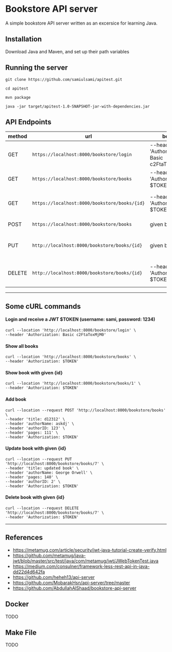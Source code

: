 # Bookstore API server

A simple bookstore API server written as an excersice for learning Java.

## Installation

Download Java and Maven, and set up their path variables

## Running the server

`git clone https://github.com/samiulsami/apitest.git`

`cd apitest`

`mvn package`

`java -jar target/apitest-1.0-SNAPSHOT-jar-with-dependencies.jar`


## API Endpoints

|method|url|body|actions|
|---|---|---|---|
|GET|`https://localhost:8000/bookstore/login`|--header 'Authorization: Basic c2FtaToxMjM0'|returns a JWT token $TOKEN|
|GET|`https://localhost:8000/bookstore/books`|--header 'Authorization: $TOKEN'|returns all books|
|GET|`https://localhost:8000/bookstore/books/{id}`|--header 'Authorization: $TOKEN'|returns book with given id|
|POST|`https://localhost:8000/bookstore/books`|  given below| adds a book|
|PUT|`http://localhost:8000/bookstore/books/{id}`| given below|updates book with given id|
|DELETE|`http://localhost:8000/bookstore/books/{id}`|--header 'Authorization: $TOKEN'|deletes book with given id|

---

## Some cURL commands
#### Login and receive a JWT $TOKEN (username: sami, password: 1234)
```
curl --location 'http://localhost:8000/bookstore/login' \
--header 'Authorization: Basic c2FtaToxMjM0'
```
#### Show all books
```
curl --location 'http://localhost:8000/bookstore/books' \
--header 'Authorization: $TOKEN'
```
#### Show book with given {id}
```
curl --location 'http://localhost:8000/bookstore/books/1' \
--header 'Authorization: $TOKEN'
```
#### Add book
```
curl --location --request POST 'http://localhost:8000/bookstore/books' \
--header 'title: d12312' \
--header 'authorName: askdj' \
--header 'authorID: 123' \
--header 'pages: 111' \
--header 'Authorization: $TOKEN'
```
#### Update book with given {id}
```
curl --location --request PUT 'http://localhost:8000/bookstore/books/7' \
--header 'title: updated book' \
--header 'authorName: George Orwell' \
--header 'pages: 140' \
--header 'authorID: 2' \
--header 'Authorization: $TOKEN'
```
#### Delete book with given {id}
```    
curl --location --request DELETE 'http://localhost:8000/bookstore/books/7' \
--header 'Authorization: $TOKEN'
```
----

## References

- https://metamug.com/article/security/jwt-java-tutorial-create-verify.html
- https://github.com/metamug/java-jwt/blob/master/src/test/java/com/metamug/jwt/JWebTokenTest.java
- https://medium.com/consulner/framework-less-rest-api-in-java-dd22d4d642fa
- https://github.com/heheh13/api-server
- https://github.com/MobarakHsn/api-server/tree/master
- https://github.com/AbdullahAlShaad/bookstore-api-server


## Docker

TODO


## Make File
TODO